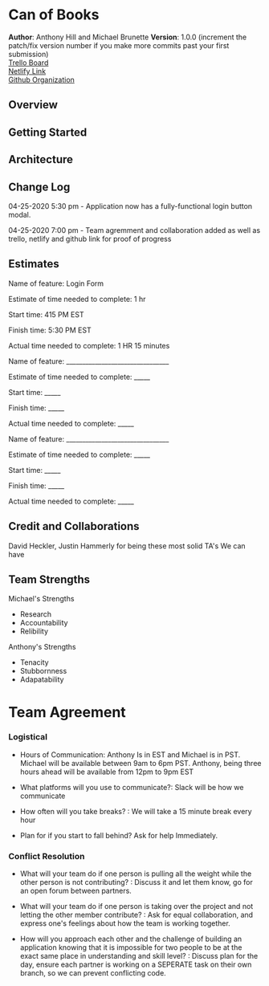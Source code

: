 # Can of Books

**Author**: Anthony Hill and Michael Brunette
**Version**: 1.0.0 (increment the patch/fix version number if you make more commits past your first submission)<br>
[Trello Board](https://trello.com/b/llPzUhEa/michael-and-anthony-can-of-books)<br>
[Netlify Link](https://superlative-caramel-a66d1c.netlify.app/)<br>
[Github Organization](https://github.com/Mike-and-Anthony)

## Overview
<!-- Provide a high level overview of what this application is and why you are building it, beyond the fact that it's an assignment for this class. (i.e. What's your problem domain?) -->

## Getting Started
<!-- What are the steps that a user must take in order to build this app on their own machine and get it running? -->

## Architecture
<!-- Provide a detailed description of the application design. What technologies (languages, libraries, etc) you're using, and any other relevant design information. -->

## Change Log
<!-- Use this area to document the iterative changes made to your application as each feature is successfully implemented. Use time stamps. Here's an example: -->

04-25-2020 5:30 pm - Application now has a fully-functional login button modal. 

04-25-2020 7:00 pm - Team agremment and collaboration added as well as trello, netlify and github link for proof of progress

## Estimates
Name of feature: Login Form

Estimate of time needed to complete: 1 hr

Start time: 415 PM EST

Finish time: 5:30 PM EST

Actual time needed to complete: 1 HR 15 minutes



Name of feature: ________________________________

Estimate of time needed to complete: _____

Start time: _____

Finish time: _____

Actual time needed to complete: _____




Name of feature: ________________________________

Estimate of time needed to complete: _____

Start time: _____

Finish time: _____

Actual time needed to complete: _____

## Credit and Collaborations
<!-- Give credit (and a link) to other people or resources that helped you build this application. -->
David Heckler, Justin Hammerly for being  these most solid TA's We can have



## Team Strengths

Michael's Strengths

* Research
* Accountability
* Relibility



Anthony's Strengths

* Tenacity
* Stubbornness
* Adapatability 



# Team Agreement


### Logistical 

* Hours of Communication: Anthony Is in EST and Michael is in PST. Michael will be available between 9am to 6pm PST. Anthony, being three hours ahead will be available from 12pm to 9pm EST

* What platforms will you use to  communicate?: Slack will be how we communicate

* How often will you take breaks? : We will take a 15 minute break every hour

* Plan for if you start to fall behind? Ask for help Immediately. 

### Conflict Resolution

* What will your team do if one person is pulling all the weight while the other person is not contributing? : Discuss it and let them know, go for an open forum between partners.

* What will your team do if one person is taking over the project and not letting the other member contribute?  : Ask for equal collaboration, and express one's feelings about how the team is working together.

* How will you approach each other and the challenge of building an application knowing that it is impossible for two people to be at the exact same place in understanding and skill level? : Discuss plan for the day, ensure each partner is working on a SEPERATE task on their own branch, so we can prevent conflicting code.